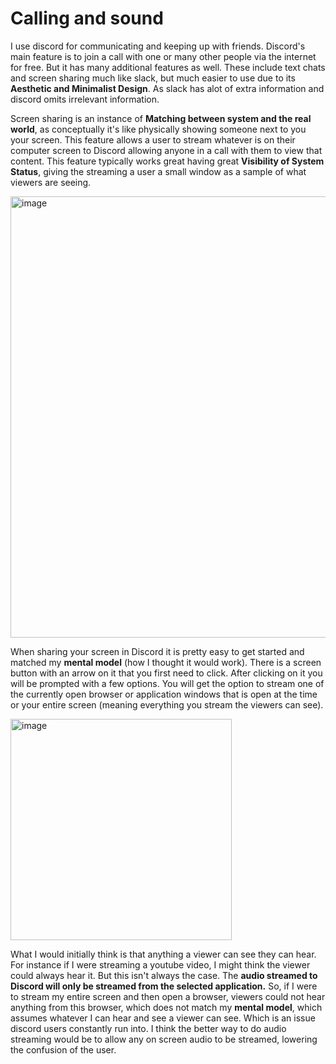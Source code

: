 # Calling and sound
I use discord for communicating and keeping up with friends. Discord's main feature is to join a call with one or many other people via the internet for free. But it has many additional features as well. These include text chats and screen sharing much like slack, but much easier to use due to its **Aesthetic and Minimalist Design**. As slack has alot of extra information and discord omits irrelevant information. 

Screen sharing is an instance of **Matching between system and the real world**, as conceptually it's like physically showing someone next to you your screen. This feature allows a user to stream whatever is on their computer screen to Discord allowing anyone in a call with them to view that content. This feature typically works great having great **Visibility of System Status**, giving the streaming a user a small window as a sample of what viewers are seeing.

<img width="706" alt="image" src="https://github.com/ChicoState/ux-personal-portfolio-lukehaz/assets/130188542/b11ae5c5-a591-4be4-97e3-93794fa84f65">

When sharing your screen in Discord it is pretty easy to get started and matched my **mental model** (how I thought it would
work). There is a screen button with an arrow on it that you first need to click. After clicking on it you will be prompted with a few options. You will get the option to stream one of the currently open browser or application windows that is open at the time or your entire screen (meaning everything you stream the viewers can see).  

<img width="354" alt="image" src="https://github.com/ChicoState/ux-personal-portfolio-lukehaz/assets/130188542/abaf46f0-2a96-4e9d-b0b9-75bc1ba0deca">

What I would initially think is that anything a viewer can see they can hear. For instance if I were streaming a youtube video, I might think the viewer could always hear it. But this isn't always the case. The **audio streamed to Discord will only be streamed from the selected application.** So, if I were to stream my entire screen and then open a browser, viewers could not hear anything from this browser, which does not match my **mental model**, which assumes whatever I can hear and see a viewer can see. Which is an issue discord users constantly run into. I think the better way to do audio streaming would be to allow any on screen audio to be streamed, lowering the confusion of the user.
